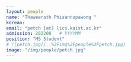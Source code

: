 ```yaml
---
layout: people
name: "Thaweerath Phisannupawong "
korean: 
email: "petch [at] lics.kaist.ac.kr"
admission: 202208   # YYYYMM
position: "MS Student"
# ![petch.jpg](..%2Fimg%2Fpeople%2Fpetch.jpg)
image: "/img/people/petch.jpg"
---
```

